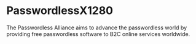 # PasswordlessX1280
The Passwordless Alliance aims to advance the passwordless world by providing free passwordless software to B2C online services worldwide.

